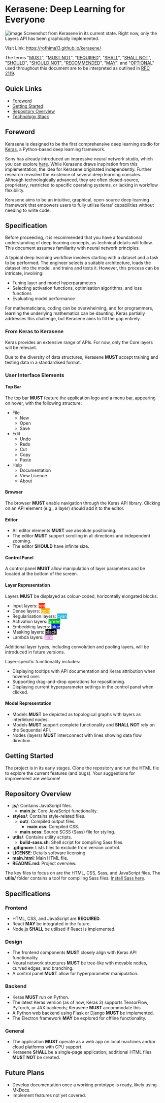 # Kerasene: Deep Learning for Everyone

![image](https://github.com/user-attachments/assets/5ea71289-6559-417b-82cc-67b410f2982d)
Screenshot from Kerasene in its current state. Right now, only the Layers API has been graphically implemented.

Visit Link: https://rofhima13.github.io/kerasene/

The terms "[MUST]", "[MUST NOT]", "[REQUIRED][MUST]", "[SHALL][MUST]", "[SHALL NOT][MUST NOT]", "[SHOULD]", "[SHOULD NOT]", "[RECOMMENDED][SHOULD]", "[MAY]", and "[OPTIONAL][MAY]" used throughout this document are to be interpreted as outlined in [RFC 2119].

[RFC 2119]: https://tools.ietf.org/html/rfc2119
[MUST]: https://tools.ietf.org/html/rfc2119#section-1
[MUST NOT]: https://tools.ietf.org/html/rfc2119#section-2
[SHOULD]: https://tools.ietf.org/html/rfc2119#section-3
[SHOULD NOT]: https://tools.ietf.org/html/rfc2119#section-4
[MAY]: https://tools.ietf.org/html/rfc2119#section-5

## Quick Links
- [Foreword](#foreword)
- [Getting Started](#getting-started)
- [Repository Overview](#repository-overview)
- [Technology Stack](#technology-stack)

## Foreword
Kerasene is designed to be the first comprehensive deep learning studio for [Keras](https://keras.io), a Python-based deep learning framework.

Sony has already introduced an impressive neural network studio, which you can explore [here](https://dl.sony.com). While Kerasene draws inspiration from this implementation, the idea for Kerasene originated independently. Further research revealed the existence of several deep learning consoles. Although technologically advanced, they are often closed-source, proprietary, restricted to specific operating systems, or lacking in workflow flexibility.

Kerasene aims to be an intuitive, graphical, open-source deep learning framework that empowers users to fully utilise Keras' capabilities without needing to write code.

## Specification

Before proceeding, it is recommended that you have a foundational understanding of deep learning concepts, as technical details will follow. This document assumes familiarity with neural network principles.

A typical deep learning workflow involves starting with a dataset and a task to be performed. The engineer selects a suitable architecture, loads the dataset into the model, and trains and tests it. However, this process can be intricate, involving:
- Tuning layer and model hyperparameters
- Selecting activation functions, optimisation algorithms, and loss functions
- Evaluating model performance

For mathematicians, coding can be overwhelming, and for programmers, learning the underlying mathematics can be daunting. Keras partially addresses this challenge, but Kerasene aims to fill the gap entirely.

### From Keras to Kerasene

Keras provides an extensive range of APIs. For now, only the Core layers will be relevant.

Due to the diversity of data structures, Kerasene **MUST** accept training and testing data in a standardised format.

### User Interface Elements

#### Top Bar
The top bar **MUST** feature the application logo and a menu bar, appearing on hover, with the following structure:
- File
  - New
  - Open
  - Save
- Edit
  - Undo
  - Redo
  - Cut
  - Copy
  - Paste
- Help
  - Documentation
  - View Licence
  - About

#### Browser
The browser **MUST** enable navigation through the Keras API library. Clicking on an API element (e.g., a layer) should add it to the editor.

#### Editor
- All editor elements **MUST** use absolute positioning.
- The editor **MUST** support scrolling in all directions and independent zooming.
- The editor **SHOULD** have infinite size.

#### Control Panel
A control panel **MUST** allow manipulation of layer parameters and be located at the bottom of the screen.

#### Layer Representation
Layers **MUST** be displayed as colour-coded, horizontally elongated blocks:
- Input layers: <span style="color: white; background-color: rgb(245, 46, 0);">red</span>
- Dense layers: <span style="color: white; background-color: rgb(240, 176, 1);">gold</span>
- Regularisation layers: <span style="color: white; background-color: rgb(36, 179, 223);">cyan</span>
- Activation layers: <span style="color: white; background-color: rgb(0, 179, 48);">green</span>
- Embedding layers: <span style="color: white; background-color: rgb(0, 54, 202);">blue</span>
- Masking layers: <span style="color: white; background-color: black">black</span>
- Lambda layers: <span style="color: white; background-color: rgb(222, 161, 222);">pink</span>

Additional layer types, including convolution and pooling layers, will be introduced in future versions.

Layer-specific functionality includes:
- Displaying tooltips with API documentation and Keras attribution when hovered over.
- Supporting drag-and-drop operations for repositioning.
- Displaying current hyperparameter settings in the control panel when clicked.

#### Model Representation
- Models **MUST** be depicted as topological graphs with layers as interlinked nodes.
- Models **MUST** support complete functionality and **SHALL NOT** rely on the Sequential API.
- Nodes (layers) **MUST** interconnect with lines showing data flow direction.

## Getting Started
The project is in its early stages. Clone the repository and run the HTML file to explore the current features (and bugs). Your suggestions for improvement are welcome!

## Repository Overview

- **js/**: Contains JavaScript files.
  - **main.js**: Core JavaScript functionality.
- **styles/**: Contains style-related files.
  - **out/**: Compiled output files.
    - **main.css**: Compiled CSS.
  - **main.scss**: Source SCSS (Sass) file for styling.
- **utils/**: Contains utility scripts.
  - **build-sass.sh**: Shell script for compiling Sass files.
- **.gitignore**: Lists files to exclude from version control.
- **LICENSE**: Details software licensing.
- **main.html**: Main HTML file.
- **README.md**: Project overview.

The key files to focus on are the HTML, CSS, Sass, and JavaScript files. The **utils/** folder contains a tool for compiling Sass files. [Install Sass here](https://sass-lang.com/install).

## Specifications

### Frontend
- HTML, CSS, and JavaScript are **REQUIRED**.
- React **MAY** be integrated in the future.
- Node.js **SHALL** be utilised if React is implemented.

### Design
- The frontend components **MUST** closely align with Keras API functionality.
- Neural network structures **MUST** be tree-like with movable nodes, curved edges, and branching.
- A control panel **MUST** allow for hyperparameter manipulation.

### Backend
- Keras **MUST** run on Python.
- The latest Keras version (as of now, Keras 3) supports TensorFlow, PyTorch, or JAX backends; Kerasene **MUST** accommodate this.
- A Python web backend using Flask or Django **MUST** be implemented.
- The Electron framework **MAY** be explored for offline functionality.

### General
- The application **MUST** operate as a web app on local machines and/or cloud platforms with GPU support.
- Kerasene **SHALL** be a single-page application; additional HTML files **MUST NOT** be created.

## Future Plans
- Develop documentation once a working prototype is ready, likely using MkDocs.
- Implement features not yet covered.

